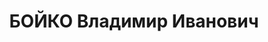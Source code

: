 ---
title: БОЙКО Владимир Иванович
description: 'Род. в 1902, г. Одесса.

  Приговор: 27.10.1937 – ВМН'
---